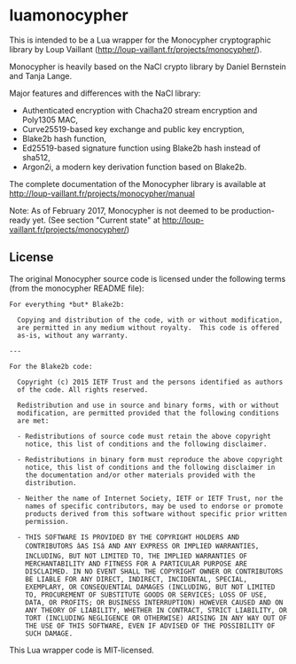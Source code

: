 # luamonocypher

This is intended to be a Lua wrapper for the Monocypher cryptographic library by Loup Vaillant (http://loup-vaillant.fr/projects/monocypher/).

Monocypher is heavily based on the NaCl crypto library by Daniel Bernstein and Tanja Lange.

Major features and differences with the NaCl library:

* Authenticated encryption with Chacha20 stream encryption and Poly1305 MAC,
* Curve25519-based key exchange and public key encryption,
* Blake2b hash function,
* Ed25519-based signature function using Blake2b hash instead of sha512,
* Argon2i, a modern key derivation function based on Blake2b.

The complete documentation of the Monocypher library is available at http://loup-vaillant.fr/projects/monocypher/manual

Note:  As of February 2017, Monocypher is not deemed to be production-ready yet. (See section "Current state" at http://loup-vaillant.fr/projects/monocypher/)


## License

The original Monocypher source code is licensed under the following terms (from the monocypher README file):

```
For everything *but* Blake2b:

  Copying and distribution of the code, with or without modification,
  are permitted in any medium without royalty.  This code is offered
  as-is, without any warranty.

---

For the Blake2b code:

  Copyright (c) 2015 IETF Trust and the persons identified as authors
  of the code. All rights reserved.

  Redistribution and use in source and binary forms, with or without
  modification, are permitted provided that the following conditions
  are met:

  - Redistributions of source code must retain the above copyright
    notice, this list of conditions and the following disclaimer.

  - Redistributions in binary form must reproduce the above copyright
    notice, this list of conditions and the following disclaimer in
    the documentation and/or other materials provided with the
    distribution.

  - Neither the name of Internet Society, IETF or IETF Trust, nor the
    names of specific contributors, may be used to endorse or promote
    products derived from this software without specific prior written
    permission.

  - THIS SOFTWARE IS PROVIDED BY THE COPYRIGHT HOLDERS AND
    CONTRIBUTORS âAS ISâ AND ANY EXPRESS OR IMPLIED WARRANTIES,
    INCLUDING, BUT NOT LIMITED TO, THE IMPLIED WARRANTIES OF
    MERCHANTABILITY AND FITNESS FOR A PARTICULAR PURPOSE ARE
    DISCLAIMED. IN NO EVENT SHALL THE COPYRIGHT OWNER OR CONTRIBUTORS
    BE LIABLE FOR ANY DIRECT, INDIRECT, INCIDENTAL, SPECIAL,
    EXEMPLARY, OR CONSEQUENTIAL DAMAGES (INCLUDING, BUT NOT LIMITED
    TO, PROCUREMENT OF SUBSTITUTE GOODS OR SERVICES; LOSS OF USE,
    DATA, OR PROFITS; OR BUSINESS INTERRUPTION) HOWEVER CAUSED AND ON
    ANY THEORY OF LIABILITY, WHETHER IN CONTRACT, STRICT LIABILITY, OR
    TORT (INCLUDING NEGLIGENCE OR OTHERWISE) ARISING IN ANY WAY OUT OF
    THE USE OF THIS SOFTWARE, EVEN IF ADVISED OF THE POSSIBILITY OF
    SUCH DAMAGE.
```
This Lua wrapper code is MIT-licensed.


